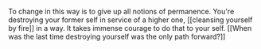 To change in this way is to give up all notions of permanence. You're destroying your former self in service of a higher one, [[cleansing yourself by fire]] in a way. It takes immense courage to do that to your self.  [[When was the last time destroying yourself was the only path forward?]]